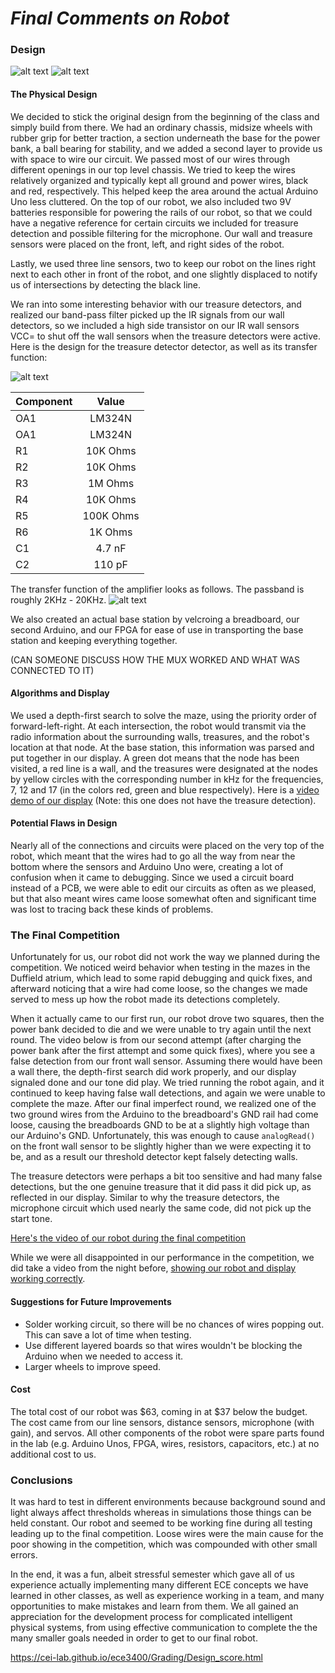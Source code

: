 # __*Final Comments on Robot*__

### Design

![alt text](Finalpics/IMG_20171204_115202_ds.jpg)
![alt text](Finalpics/IMG_20171204_115205_ds.jpg)


<!---
RUBRIC:
Good introductions and problem motivations
Clarity and thoroughness of documentation
Intuitive and nice layouts
Use of the right tools for analysis and unit testing
Presence of schematics when applicable
Presence of simulation results when applicable
Presence and evaluation of experimental results
Use of graphs and tables to display results, as well as proper axis and unit labeling
Presence of design flaws
Comparative discussion of simulation and experimental results
Presence of conclusions
Presence of suggestions for future work/improvements
You can also gain extra points by making good general tutorials for students in future semesters to use. These tutorials may for instance include ways to implement PID control, in-depth tutorials on ATmega timers, new ways to make 3D parts, etc.
-->

#### The Physical Design
We decided to stick the original design from the beginning of the class and simply build from there. We had an ordinary chassis, midsize wheels with rubber grip for better traction, a section underneath the base for the power bank, a ball bearing for stability, and we added a second layer to provide us with space to wire our circuit. We passed most of our wires through different openings in our top level chassis. We tried to keep the wires relatively organized and typically kept all ground and power wires, black and red, respectively. This helped keep the area around the actual Arduino Uno less cluttered. On the top of our robot, we also included two 9V batteries responsible for powering the rails of our robot, so that we could have a negative reference for certain circuits we included for treasure detection and possible filtering for the microphone. Our wall and treasure sensors were placed on the front, left, and right sides of the robot.

Lastly, we used three line sensors, two to keep our robot on the lines right next to each other in front of the robot, and one slightly displaced to notify us of intersections by detecting the black line.  


We ran into some interesting behavior with our treasure detectors, and realized our band-pass filter picked up the IR signals from our wall detectors, so we included a high side transistor on our IR wall sensors VCC= to shut off the wall sensors when the treasure detectors were active. Here is the design for the treasure detector detector, as well as its transfer function:

![alt text](Lab2pics/HighLowPassAmplifierFilterOptical.JPG)


| Component | Value |
| ------------- |:-------------:|
| OA1 | LM324N |
| OA1 | LM324N  |
| R1 | 10K Ohms |
| R2 | 10K Ohms |
| R3 | 1M Ohms |
| R4 | 10K Ohms |
| R5 | 100K Ohms |
| R6 | 1K Ohms |
| C1 | 4.7 nF |
| C2 | 110 pF |

The transfer function of the amplifier looks as follows. The passband is roughly 2KHz - 20KHz.
![alt text](Lab2pics/lab2_bandpass.png)



We also created an actual base station by velcroing a breadboard, our second Arduino, and our FPGA for ease of use in transporting the base station and keeping everything together.

(CAN SOMEONE DISCUSS HOW THE MUX WORKED AND WHAT WAS CONNECTED TO IT)

#### Algorithms and Display
We used a depth-first search to solve the maze, using the priority order of forward-left-right. At each intersection, the robot would transmit via the radio information about the surrounding walls, treasures, and the robot's location at that node. At the base station, this information was parsed and put together in our display. A green dot means that the node has been visited, a red line is a wall, and the treasures were designated at the nodes by yellow circles with the corresponding number in kHz for the frequencies, 7, 12 and 17 (in the colors red, green and blue respectively). Here is a [video demo of our display](https://www.youtube.com/watch?v=_FmDJLEa9xo) (Note: this one does not have the treasure detection).


#### Potential Flaws in Design
Nearly all of the connections and circuits were placed on the very top of the robot, which meant that the wires had to go all the way from near the bottom where the sensors and Arduino Uno were, creating a lot of confusion when it came to debugging. Since we used a circuit board instead of a PCB, we were able to edit our circuits as often as we pleased, but that also meant wires came loose somewhat often and significant time was lost to tracing back these kinds of problems.

### The Final Competition
Unfortunately for us, our robot did not work the way we planned during the competition. We noticed weird behavior when testing in the mazes in the Duffield atrium, which lead to some rapid debugging and quick fixes, and afterward noticing that a wire had come loose, so the changes we made served to mess up how the robot made its detections completely.

When it actually came to our first run, our robot drove two squares, then the power bank decided to die and we were unable to try again until the next round. The video below is from our second attempt (after charging the power bank after the first attempt and some quick fixes), where you see a false detection from our front wall sensor. Assuming there would have been a wall there, the depth-first search did work properly, and our display signaled done and our tone did play. We tried running the robot again, and it continued to keep having false wall detections, and again we were unable to complete the maze. After our final imperfect round, we realized one of the two ground wires from the Arduino to the breadboard's GND rail had come loose, causing the breadboards GND to be at a slightly high voltage than our Arduino's GND. Unfortunately, this was enough to cause `analogRead()` on the front wall sensor to be slightly higher than we were expecting it to be, and as a result our threshold detector kept falsely detecting walls.  

The treasure detectors were perhaps a bit too sensitive and had many false detections, but the one genuine treasure that it did pass it did pick up, as reflected in our display. Similar to why the treasure detectors, the microphone circuit which used nearly the same code, did not pick up the start tone.


[Here's the video of our robot during the final competition](https://www.youtube.com/watch?v=oZpQe9s_qdU)


While we were all disappointed in our performance in the competition, we did take a video from the night before, [showing our robot and display working correctly](https://www.youtube.com/edit?o=U&video_id=NwgnMxAbo9s).



#### Suggestions for Future Improvements
* Solder working circuit, so there will be no chances of wires popping out. This can save a lot of time when testing.
* Use different layered boards so that wires wouldn't be blocking the Arduino when we needed to access it.
* Larger wheels to improve speed.

#### Cost
The total cost of our robot was $63, coming in at $37 below the budget. The cost came from our line sensors, distance sensors, microphone (with gain), and servos. All other components of the robot were spare parts found in the lab (e.g. Arduino Unos, FPGA, wires, resistors, capacitors, etc.) at no additional cost to us.

### Conclusions
It was hard to test in different environments because background sound and light always affect thresholds whereas in simulations those things can be held constant. Our robot and seemed to be working fine during all testing leading up to the final competition. Loose wires were the main cause for the poor showing in the competition, which was compounded with other small errors.

In the end, it was a fun, albeit stressful semester which gave all of us experience actually implementing many different ECE concepts we have learned in other classes, as well as experience working in a team, and many opportunities to make mistakes and learn from them. We all gained an appreciation for the development process for complicated intelligent physical systems, from using effective communication to complete the the many smaller goals needed in order to get to our final robot.


https://cei-lab.github.io/ece3400/Grading/Design_score.html
